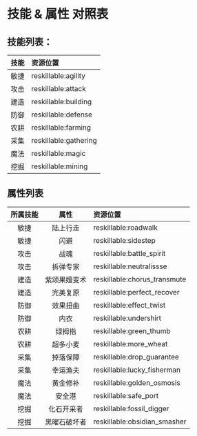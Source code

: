 # 技能 & 属性 对照表

## 技能列表：

| 技能 | 资源位置                  |
|:-- |:--------------------- |
| 敏捷 | reskillable:agility   |
| 攻击 | reskillable:attack    |
| 建造 | reskillable:building  |
| 防御 | reskillable:defense   |
| 农耕 | reskillable:farming   |
| 采集 | reskillable:gathering |
| 魔法 | reskillable:magic     |
| 挖掘 | reskillable:mining    |

## 属性列表

| 所属技能 |   属性   | 资源位置                         |
|:----:|:------:|:---------------------------- |
|  敏捷  |  陆上行走  | reskillable:roadwalk         |
|  敏捷  |   闪避   | reskillable:sidestep         |
|  攻击  |   战魂   | reskillable:battle_spirit    |
|  攻击  |  拆弹专家  | reskillable:neutralissse     |
|  建造  | 紫颂果嬗变术 | reskillable:chorus_transmute |
|  建造  |  完美复原  | reskillable:perfect_recover  |
|  防御  |  效果扭曲  | reskillable:effect_twist     |
|  防御  |   内衣   | reskillable:undershirt       |
|  农耕  |  绿拇指   | reskillable:green_thumb      |
|  农耕  |  超多小麦  | reskillable:more_wheat       |
|  采集  |  掉落保障  | reskillable:drop_guarantee   |
|  采集  |  幸运渔夫  | reskillable:lucky_fisherman  |
|  魔法  |  黄金修补  | reskillable:golden_osmosis   |
|  魔法  |  安全港   | reskillable:safe_port        |
|  挖掘  | 化石开采者  | reskillable:fossil_digger    |
|  挖掘  | 黑曜石破坏者 | reskillable:obsidian_smasher |